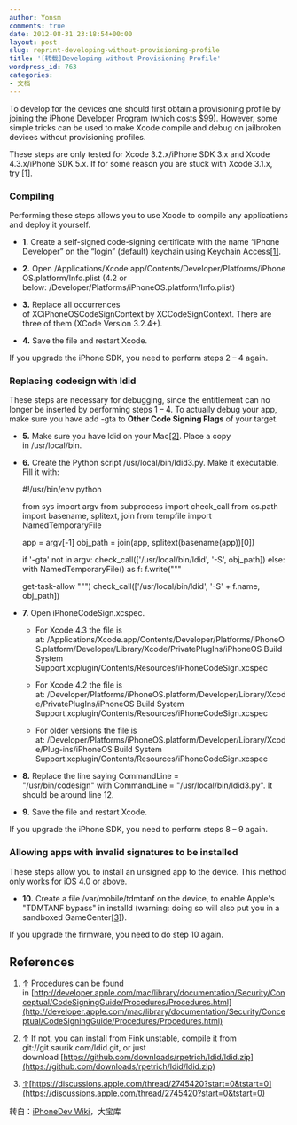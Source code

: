 ```yaml
---
author: Yonsm
comments: true
date: 2012-08-31 23:18:54+00:00
layout: post
slug: reprint-developing-without-provisioning-profile
title: '[转载]Developing without Provisioning Profile'
wordpress_id: 763
categories:
- 文档
---
```


To develop for the devices one should first obtain a provisioning profile by joining the iPhone Developer Program (which costs $99). However, some simple tricks can be used to make Xcode compile and debug on jailbroken devices without provisioning profiles.

These steps are only tested for Xcode 3.2.x/iPhone SDK 3.x and Xcode 4.3.x/iPhone SDK 5.x. If for some reason you are stuck with Xcode 3.1.x, try [[1]](http://iphonesdkdev.blogspot.com/2009/06/use-xcode-312-to-build-sdk-30-app-to-30.html).<!-- more -->




### Compiling


Performing these steps allows you to use Xcode to compile any applications and deploy it yourself.



	
  * **1.** Create a self-signed code-signing certificate with the name “iPhone Developer” on the “login” (default) keychain using Keychain Access[[1]](http://www.iphonedevwiki.net/index.php/Xcode#cite_note-0).

	
  * **2.** Open /Applications/Xcode.app/Contents/Developer/Platforms/iPhoneOS.platform/Info.plist (4.2 or below: /Developer/Platforms/iPhoneOS.platform/Info.plist)

	
  * **3.** Replace all occurrences of XCiPhoneOSCodeSignContext by XCCodeSignContext. There are three of them (XCode Version 3.2.4+).

	
  * **4.** Save the file and restart Xcode.


If you upgrade the iPhone SDK, you need to perform steps 2 – 4 again.




### Replacing codesign with ldid


These steps are necessary for debugging, since the entitlement can no longer be inserted by performing steps 1 – 4. To actually debug your app, make sure you have add -gta to **Other Code Signing Flags** of your target.



	
  * **5.** Make sure you have ldid on your Mac[[2]](http://www.iphonedevwiki.net/index.php/Xcode#cite_note-1). Place a copy in /usr/local/bin.

	
  * **6.** Create the Python script /usr/local/bin/ldid3.py. Make it executable. Fill it with:









    
    #!/usr/bin/env python
    
    from sys import argv
    from subprocess import check_call
    from os.path import basename, splitext, join
    from tempfile import NamedTemporaryFile
    
    app = argv[-1]
    obj_path = join(app, splitext(basename(app))[0])
    
    if '-gta' not in argv:
        check_call(['/usr/local/bin/ldid', '-S', obj_path])
    else:
        with NamedTemporaryFile() as f:
            f.write("""
    <!DOCTYPE plist PUBLIC "-//Apple//DTD PLIST 1.0//EN" "http://www.apple.com/DTDs/PropertyList-1.0.dtd">
    <plist version="1.0">
      <dict>
        <key>get-task-allow</key>
        <true/>
      </dict>
    </plist>
            """)
            check_call(['/usr/local/bin/ldid', '-S' + f.name, obj_path])











	
  * **7.** Open iPhoneCodeSign.xcspec.

	
    * For Xcode 4.3 the file is at: /Applications/Xcode.app/Contents/Developer/Platforms/iPhoneOS.platform/Developer/Library/Xcode/PrivatePlugIns/iPhoneOS Build System Support.xcplugin/Contents/Resources/iPhoneCodeSign.xcspec

	
    * For Xcode 4.2 the file is at: /Developer/Platforms/iPhoneOS.platform/Developer/Library/Xcode/PrivatePlugIns/iPhoneOS Build System Support.xcplugin/Contents/Resources/iPhoneCodeSign.xcspec

	
    * For older versions the file is at: /Developer/Platforms/iPhoneOS.platform/Developer/Library/Xcode/Plug-ins/iPhoneOS Build System Support.xcplugin/Contents/Resources/iPhoneCodeSign.xcspec




	
  * **8.** Replace the line saying CommandLine = "/usr/bin/codesign" with CommandLine = "/usr/local/bin/ldid3.py". It should be around line 12.

	
  * **9.** Save the file and restart Xcode.


If you upgrade the iPhone SDK, you need to perform steps 8 – 9 again.




### Allowing apps with invalid signatures to be installed


These steps allow you to install an unsigned app to the device. This method only works for iOS 4.0 or above.



	
  * **10.** Create a file /var/mobile/tdmtanf on the device, to enable Apple's "TDMTANF bypass" in installd (warning: doing so will also put you in a sandboxed GameCenter[[3]](http://www.iphonedevwiki.net/index.php/Xcode#cite_note-2)).


If you upgrade the firmware, you need to do step 10 again.




## References





	
  1. [↑](http://www.iphonedevwiki.net/index.php/Xcode#cite_ref-0) Procedures can be found in [http://developer.apple.com/mac/library/documentation/Security/Conceptual/CodeSigningGuide/Procedures/Procedures.html](http://developer.apple.com/mac/library/documentation/Security/Conceptual/CodeSigningGuide/Procedures/Procedures.html)

	
  2. [↑](http://www.iphonedevwiki.net/index.php/Xcode#cite_ref-1) If not, you can install from Fink unstable, compile it from git://git.saurik.com/ldid.git, or just download [https://github.com/downloads/rpetrich/ldid/ldid.zip](https://github.com/downloads/rpetrich/ldid/ldid.zip)

	
  3. [↑](http://www.iphonedevwiki.net/index.php/Xcode#cite_ref-2)[https://discussions.apple.com/thread/2745420?start=0&tstart=0](https://discussions.apple.com/thread/2745420?start=0&tstart=0)


转自：[iPhoneDev Wiki](http://www.iphonedevwiki.net/index.php/Xcode#Developing_without_Provisioning_Profile)，大宝库
